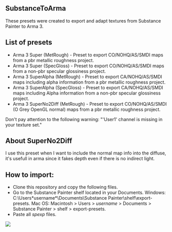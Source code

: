 ## SubstanceToArma

These presets were created to export and adapt textures from Substance Painter to Arma 3.

## List of presets 

- Arma 3 Super (MetRough) - Preset to export CO/NOHQ/AS/SMDI maps from a pbr metallic roughness project.
- Arma 3 Super (SpecGloss) - Preset to export CO/NOHQ/AS/SMDI maps from a non-pbr specular glossiness project.
- Arma 3 SuperAlpha (MetRough) - Preset to export CA/NOHQ/AS/SMDI maps including alpha information from a pbr metallic roughness project.
- Arma 3 SuperAlpha (SpecGloss) - Preset to export CA/NOHQ/AS/SMDI maps including Alpha information from a non-pbr specular glossiness project.
- Arma 3 SuperNo2Diff (MetRough) - Preset to export CO/NOHQ/AS/SMDI (O Grey OpenGL normal) maps from a pbr metallic roughness project.

Don't pay attention to the following warning: "'User1' channel is missing in your texture set."

## About SuperNo2Diff 
I use this preset when I want to include the normal map info into the diffuse, it's usefull in arma since it fakes depth even if there is no indirect light. 


## How to import:
- Clone this repository and copy the following files.
- Go to the Substance Painter shelf located in your Documents.
     Windows: C:\Users\*username*\Documents\Substance Painter\shelf\export-presets.
     Mac OS: Macintosh > Users > *username* > Documents > Substance Painter > shelf > export-presets.
- Paste all *spexp* files.


<img src="https://cdn.discordapp.com/attachments/547997340288548874/763912413862821898/exemple.jpg">


